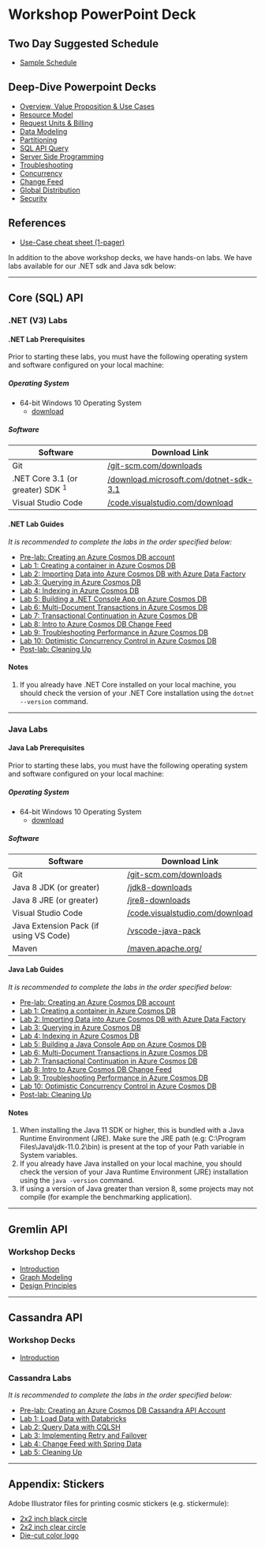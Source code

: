 # Workshop PowerPoint Deck

## Two Day Suggested Schedule

- [Sample Schedule](./decks/CosmosDBWorkshopSchedule2019.docx)

## Deep-Dive Powerpoint Decks

- [Overview, Value Proposition & Use Cases](./decks/Overview-Value-Proposition-Use-Cases.pptx)
- [Resource Model](./decks/Resource-Model.pptx)
- [Request Units & Billing](./decks/Request-Units-Billing.pptx)
- [Data Modeling](./decks/Data-Modeling.pptx)
- [Partitioning](./decks/Partitioning.pptx)
- [SQL API Query](./decks/SQL-API-Query.pptx)
- [Server Side Programming](./decks/Server-Side-Programming.pptx)
- [Troubleshooting](./decks/Troubleshooting.pptx)
- [Concurrency](./decks/Concurrency.pptx)
- [Change Feed](./decks/Change-Feed.pptx)
- [Global Distribution](./decks/Global-Distribution.pptx)
- [Security](./decks/Security.pptx)

## References

- [Use-Case cheat sheet (1-pager)](./decks/1Pager-Use-Cases.pptx)

In addition to the above workshop decks, we have hands-on labs. We have labs available for our .NET sdk and Java sdk below:

---

## Core (SQL) API

### .NET (V3) Labs

#### .NET Lab Prerequisites

Prior to starting these labs, you must have the following operating system and software configured on your local machine:

##### Operating System

- 64-bit Windows 10 Operating System
  - [download](https://www.microsoft.com/windows/get-windows-10)

##### Software

| Software                                    | Download Link                                                |
| ------------------------------------------- | ------------------------------------------------------------ |
| Git                                         | [/git-scm.com/downloads](https://git-scm.com/downloads)      |
| .NET Core 3.1 (or greater) SDK <sup>1</sup> | [/download.microsoft.com/dotnet-sdk-3.1](https://dotnet.microsoft.com/download/dotnet-core/thank-you/sdk-3.1.401-windows-x64-installer) |
| Visual Studio Code                          | [/code.visualstudio.com/download](https://go.microsoft.com/fwlink/?Linkid=852157) |

#### .NET Lab Guides

*It is recommended to complete the labs in the order specified below:*

- [Pre-lab: Creating an Azure Cosmos DB account](dotnet/labs/00-account_setup.md)
- [Lab 1: Creating a container in Azure Cosmos DB](dotnet/labs/01-creating_partitioned_collection.md)
- [Lab 2: Importing Data into Azure Cosmos DB with Azure Data Factory](dotnet/labs/02-load_data_with_adf.md)
- [Lab 3: Querying in Azure Cosmos DB](dotnet/labs/03-querying_in_azure_cosmosdb.md)
- [Lab 4: Indexing in Azure Cosmos DB](dotnet/labs/04-indexing_in_cosmosdb.md)
- [Lab 5: Building a .NET Console App on Azure Cosmos DB](dotnet/labs/05-build_net_app.md)
- [Lab 6: Multi-Document Transactions in Azure Cosmos DB](dotnet/labs/06-multi-document-transactions.md)
- [Lab 7: Transactional Continuation in Azure Cosmos DB](dotnet/labs/07-transactions-with-continuation.md)
- [Lab 8: Intro to Azure Cosmos DB Change Feed](dotnet/labs/08-change_feed_with_azure_functions.md)
- [Lab 9: Troubleshooting Performance in Azure Cosmos DB](dotnet/labs/09-troubleshooting-performance.md)
- [Lab 10: Optimistic Concurrency Control in Azure Cosmos DB](dotnet/labs/10-concurrency-control.md)
- [Post-lab: Cleaning Up](dotnet/labs/11-cleaning_up.md)

#### Notes

1. If you already have .NET Core installed on your local machine, you should check the version of your .NET Core installation using the ``dotnet --version`` command.

---

### Java Labs

#### Java Lab Prerequisites

Prior to starting these labs, you must have the following operating system and software configured on your local machine:

##### Operating System

- 64-bit Windows 10 Operating System
  - [download](https://www.microsoft.com/windows/get-windows-10)

##### Software

| Software | Download Link |
| --- | --- |
| Git | [/git-scm.com/downloads](https://git-scm.com/downloads)
Java 8 JDK (or greater) | [/jdk8-downloads](https://www.oracle.com/technetwork/java/javase/downloads/jdk8-downloads-2133151.html) |
Java 8 JRE (or greater) | [/jre8-downloads](https://www.oracle.com/technetwork/java/javase/downloads/jre8-downloads-2133155.html) |
| Visual Studio Code | [/code.visualstudio.com/download](https://go.microsoft.com/fwlink/?Linkid=852157) |
| Java Extension Pack (if using VS Code) | [/vscode-java-pack](https://marketplace.visualstudio.com/items?itemName=vscjava.vscode-java-pack) |
| Maven | [/maven.apache.org/](https://maven.apache.org/) |

#### Java Lab Guides

*It is recommended to complete the labs in the order specified below:*

- [Pre-lab: Creating an Azure Cosmos DB account](java/labs/00-account_setup.md)
- [Lab 1: Creating a container in Azure Cosmos DB](java/labs/01-creating_partitioned_collection.md)
- [Lab 2: Importing Data into Azure Cosmos DB with Azure Data Factory](java/labs/02-load_data_with_adf.md)
- [Lab 3: Querying in Azure Cosmos DB](java/labs/03-querying_in_azure_cosmosdb.md)
- [Lab 4: Indexing in Azure Cosmos DB](java/labs/04-indexing_in_cosmosdb.md)
- [Lab 5: Building a Java Console App on Azure Cosmos DB](java/labs/05-build_java_app.md)
- [Lab 6: Multi-Document Transactions in Azure Cosmos DB](java/labs/06-multi-document-transactions.md)
- [Lab 7: Transactional Continuation in Azure Cosmos DB](java/labs/07-transactions-with-continuation.md)
- [Lab 8: Intro to Azure Cosmos DB Change Feed](java/labs/08-change_feed_with_azure_functions.md)
- [Lab 9: Troubleshooting Performance in Azure Cosmos DB](java/labs/09-troubleshooting-performance.md)
- [Lab 10: Optimistic Concurrency Control in Azure Cosmos DB](java/labs/10-concurrency-control.md)
- [Post-lab: Cleaning Up](java/labs/11-cleaning_up.md)

#### Notes

1. When installing the Java 11 SDK or higher, this is bundled with a Java Runtime Environment (JRE). Make sure the JRE path (e.g: C:\Program Files\Java\jdk-11.0.2\bin\) is present at the top of your Path variable in System variables.
1. If you already have Java installed on your local machine, you should check the version of your Java Runtime Environment (JRE) installation using the ``java -version`` command.
1. If using a version of Java greater than version 8, some projects may not compile (for example the benchmarking application).

---

## Gremlin API

### Workshop Decks

- [Introduction](./decks/Gremlin/GraphWorkshop_1_Introduction.pptx)
- [Graph Modeling](./decks/Gremlin/GraphWorkshop_2_GraphModeling.pptx)
- [Design Principles](./decks/Gremlin/GraphWorkshop_3_GraphDesignPrinciples.pptx)

---

## Cassandra API

### Workshop Decks

- [Introduction](./decks/Cassandra/Cassandra_Workshop_Introduction.pptx)

### Cassandra Labs

*It is recommended to complete the labs in the order specified below:*

- [Pre-lab: Creating an Azure Cosmos DB Cassandra API Account](cassandra/labs/00-account_setup.md)
- [Lab 1: Load Data with Databricks](cassandra/labs/01-load_data_with_databricks.md)
- [Lab 2: Query Data with CQLSH](cassandra/labs/02-querying_with_cqlsh.md)
- [Lab 3: Implementing Retry and Failover](cassandra/labs/03-implementing_retry_and_failover.md)
- [Lab 4: Change Feed with Spring Data](cassandra/labs/04-change_feed_with_spring_data.md)
- [Lab 5: Cleaning Up](cassandra/labs/07-cleaning_up.md)

---

## Appendix: Stickers

Adobe Illustrator files for printing cosmic stickers (e.g. stickermule):

- [2x2 inch black circle](./stickers/2x2-circle-template-CosmosBlack.ai)
- [2x2 inch clear circle](./stickers/2x2-clear-sticker-template-CosmosClear.ai)
- [Die-cut color logo](./stickers/cosmos-die-cut-sticker-template-v2.ai)

